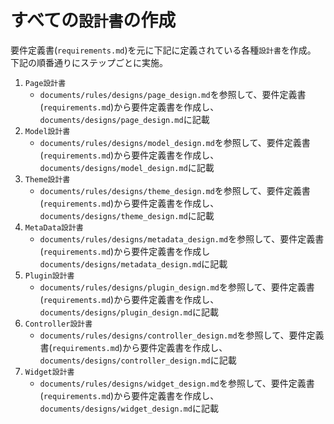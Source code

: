 # すべての`設計書`の作成

要件定義書(`requirements.md`)を元に下記に定義されている各種`設計書`を作成。
下記の順番通りにステップごとに実施。

1. `Page設計書`
    - `documents/rules/designs/page_design.md`を参照して、要件定義書(`requirements.md`)から要件定義書を作成し、`documents/designs/page_design.md`に記載
2. `Model設計書`
    - `documents/rules/designs/model_design.md`を参照して、要件定義書(`requirements.md`)から要件定義書を作成し、`documents/designs/model_design.md`に記載
3. `Theme設計書`
    - `documents/rules/designs/theme_design.md`を参照して、要件定義書(`requirements.md`)から要件定義書を作成し、`documents/designs/theme_design.md`に記載
4. `MetaData設計書`
    - `documents/rules/designs/metadata_design.md`を参照して、要件定義書(`requirements.md`)から要件定義書を作成し`documents/designs/metadata_design.md`に記載
5. `Plugin設計書`
    - `documents/rules/designs/plugin_design.md`を参照して、要件定義書(`requirements.md`)から要件定義書を作成し、`documents/designs/plugin_design.md`に記載
6. `Controller設計書`
    - `documents/rules/designs/controller_design.md`を参照して、要件定義書(`requirements.md`)から要件定義書を作成し、`documents/designs/controller_design.md`に記載
7. `Widget設計書`
    - `documents/rules/designs/widget_design.md`を参照して、要件定義書(`requirements.md`)から要件定義書を作成し、`documents/designs/widget_design.md`に記載
